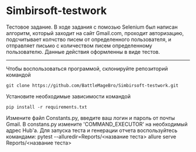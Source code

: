 # Simbirsoft-testwork
Тестовое задание. В ходе задания с помозью Selenium был написан алгоритм, который заходит на сайт Gmail.com, проходит авторизацию, подсчитывает колчство писем от определенного пользователя, и отправляет письмо с количеством писем определенному пользователю. Данные действия оформленны в виде тестов. 

<hr>

Чтобы воспользоваться программой, склонируйте репозиторий командой 

`git clone https://github.com/BattleMageBro/Simbirsoft-testwork.git`

Установите необходимые зависимости командой

`pip install -r requirements.txt`

Измените файл Constants.py, введите ваш логин и пароль от почты Gmail.
В constans.py измените 'COMMAND_EXECUTOR' на необходимый адрес Hub'а.
Для запуска теста и генерации отчета воспользуйтесь командами: 
    pytest --alluredir=Reports/<название теста>
    allure serve Reports/<название теста>

